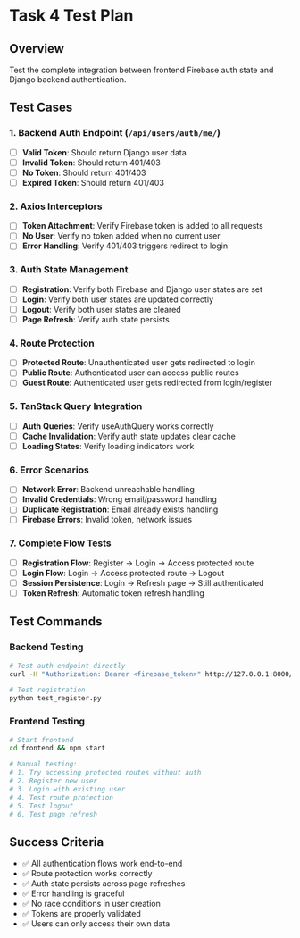 # Task 4 Test Plan

## Overview
Test the complete integration between frontend Firebase auth state and Django backend authentication.

## Test Cases

### 1. Backend Auth Endpoint (`/api/users/auth/me/`)
- [ ] **Valid Token**: Should return Django user data
- [ ] **Invalid Token**: Should return 401/403
- [ ] **No Token**: Should return 401/403
- [ ] **Expired Token**: Should return 401/403

### 2. Axios Interceptors
- [ ] **Token Attachment**: Verify Firebase token is added to all requests
- [ ] **No User**: Verify no token added when no current user
- [ ] **Error Handling**: Verify 401/403 triggers redirect to login

### 3. Auth State Management
- [ ] **Registration**: Verify both Firebase and Django user states are set
- [ ] **Login**: Verify both user states are updated correctly
- [ ] **Logout**: Verify both user states are cleared
- [ ] **Page Refresh**: Verify auth state persists

### 4. Route Protection
- [ ] **Protected Route**: Unauthenticated user gets redirected to login
- [ ] **Public Route**: Authenticated user can access public routes
- [ ] **Guest Route**: Authenticated user gets redirected from login/register

### 5. TanStack Query Integration
- [ ] **Auth Queries**: Verify useAuthQuery works correctly
- [ ] **Cache Invalidation**: Verify auth state updates clear cache
- [ ] **Loading States**: Verify loading indicators work

### 6. Error Scenarios
- [ ] **Network Error**: Backend unreachable handling
- [ ] **Invalid Credentials**: Wrong email/password handling
- [ ] **Duplicate Registration**: Email already exists handling
- [ ] **Firebase Errors**: Invalid token, network issues

### 7. Complete Flow Tests
- [ ] **Registration Flow**: Register → Login → Access protected route
- [ ] **Login Flow**: Login → Access protected route → Logout
- [ ] **Session Persistence**: Login → Refresh page → Still authenticated
- [ ] **Token Refresh**: Automatic token refresh handling

## Test Commands

### Backend Testing
```bash
# Test auth endpoint directly
curl -H "Authorization: Bearer <firebase_token>" http://127.0.0.1:8000/api/users/auth/me/

# Test registration
python test_register.py
```

### Frontend Testing
```bash
# Start frontend
cd frontend && npm start

# Manual testing:
# 1. Try accessing protected routes without auth
# 2. Register new user
# 3. Login with existing user
# 4. Test route protection
# 5. Test logout
# 6. Test page refresh
```

## Success Criteria
- ✅ All authentication flows work end-to-end
- ✅ Route protection works correctly
- ✅ Auth state persists across page refreshes
- ✅ Error handling is graceful
- ✅ No race conditions in user creation
- ✅ Tokens are properly validated
- ✅ Users can only access their own data